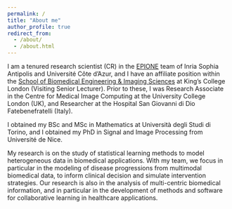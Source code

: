 ```yaml
---
permalink: /
title: "About me"
author_profile: true
redirect_from: 
  - /about/
  - /about.html
---
```

I am a tenured research scientist (CR) in the [EPIONE](https://team.inria.fr/epione/en/) team of Inria Sophia Antipolis and Université Côte d’Azur, and I have an affiliate position within the [School of Biomedical Engineering & Imaging Sciences](https://www.kcl.ac.uk/bmeis) at King’s College London (Visiting Senior Lecturer).  Prior to these, I was Research Associate in the Centre for Medical Image Computing at the University College London (UK), and Researcher at the Hospital San Giovanni di Dio Fatebenefratelli (Italy).

I obtained my BSc and MSc in Mathematics at Università degli Studi di Torino, and I obtained my PhD in Signal and Image Processing from Université de Nice. 

My research is on the study of statistical learning methods to model heterogeneous data in biomedical applications. With my team, we focus in particular in the modeling of disease progressions from multimodal biomedical data, to inform clinical decision and simulate intervention strategies. Our research is also in the analysis of multi-centric biomedical information, and in particular in the development of methods and software for collaborative learning in healthcare applications. 
 
